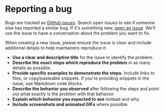 # Reporting a bug

Bugs are tracked as [GitHub issues]. Search open issues to see if someone else has reported a similar bug. If it's something new, [open an issue]. We'll use the issue to have a conversation about the problem you want to fix.

When creating a new issue, please ensure the issue is clear and include additional details to help maintainers reproduce it:

* **Use a clear and descriptive title** for the issue to identify the problem.
* **Describe the exact steps which reproduce the problem** in as many details as possible.
* **Provide specific examples to demonstrate the steps.** Include links to files, or copy/pasteable snippets. If you're providing snippets in the issue, use Markdown code blocks.
* **Describe the behavior you observed** after following the steps and point out what exactly is the problem with that behavior.
* **Explain which behavior you expected to see** instead and why.
* **Include screenshots and animated GIFs** where possible.

[GitHub issues]: https://github.com/makerdiary/nrf54l15-connectkit/issues
[open an issue]: https://github.com/makerdiary/nrf54l15-connectkit/issues/new
